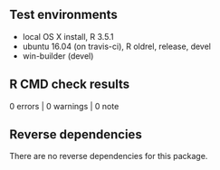 ## Test environments

* local OS X install, R 3.5.1
* ubuntu 16.04 (on travis-ci), R oldrel, release, devel
* win-builder (devel)

## R CMD check results

0 errors | 0 warnings | 0 note

## Reverse dependencies

There are no reverse dependencies for this package.
